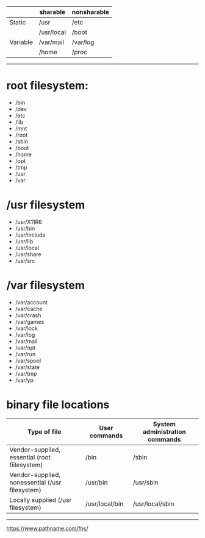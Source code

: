 |          | sharable   | nonsharable |
| -------- | ---------- | ----------- |
| Static   | /usr       | /etc        |
|          | /usr/local | /boot       |
| Variable | /var/mail  | /var/log    |
|          | /home      | /proc       |

* * *

# root filesystem:

- /bin
- /dev
- /etc
- /lib
- /mnt
- /root
- /sbin
- /boot
- /home
- /opt
- /tmp
- /usr
- /var

# /usr filesystem

- /usr/X11R6
- /usr/bin
- /usr/include
- /usr/lib
- /usr/local
- /usr/share
- /usr/src

# /var filesystem

- /var/account
- /var/cache
- /var/crash
- /var/games
- /var/lock
- /var/log
- /var/mail
- /var/opt
- /var/run
- /var/spool
- /var/state
- /var/tmp
- /var/yp

# binary file locations

| Type of file                                    | User commands  | System administration commands |
| ----------------------------------------------- | -------------- | ------------------------------ |
| Vendor-supplied, essential (root fiilesystem)   | /bin           | /sbin                          |
| Vendor-supplied, nonessential (/usr filesystem) | /usr/bin       | /usr/sbin                      |
| Locally supplied (/usr filesystem)              | /usr/local/bin | /usr/local/sbin                |

* * *

https://www.pathname.com/fhs/